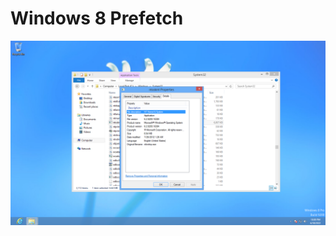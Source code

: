 # Windows 8 Prefetch

![PrefetchWindows8](https://raw.githubusercontent.com/AndrewRathbun/DFIRArtifactMuseum/main/Windows/Prefetch/Win8/RathbunVM/prefetch_win8.png)

